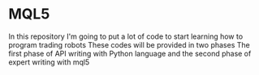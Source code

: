 # MQL5
In this repository I'm going to put a lot of code to start learning how to program trading robots 
These codes will be provided in two phases 
The first phase of API writing with Python language and the second phase of expert writing with mql5
